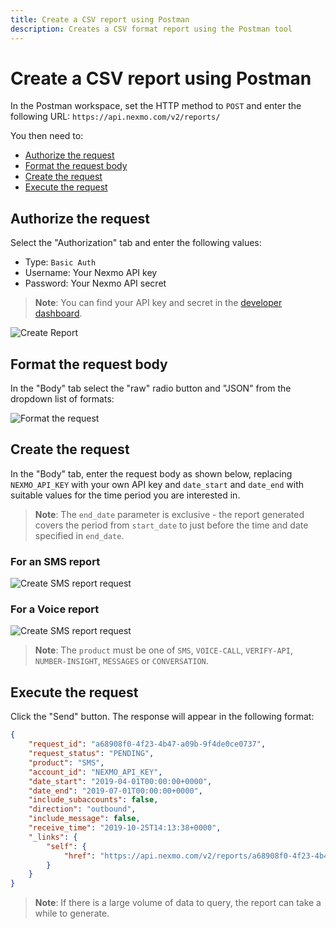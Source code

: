 ```yaml
---
title: Create a CSV report using Postman
description: Creates a CSV format report using the Postman tool
---
```


# Create a CSV report using Postman

In the Postman workspace, set the HTTP method to `POST` and enter the following URL: `https://api.nexmo.com/v2/reports/`

You then need to:

* [Authorize the request](#authorize-the-request)
* [Format the request body](#format-the-request-body)
* [Create the request](#create-the-request)
* [Execute the request](#execute-the-request)

## Authorize the request

Select the "Authorization" tab and enter the following values:

* Type: `Basic Auth`
* Username: Your Nexmo API key
* Password: Your Nexmo API secret

> **Note**: You can find your API key and secret in the [developer dashboard](https://dashboard.nexmo.com).

![Create Report](/images/reports-api/create-report-postman.png)

## Format the request body

In the "Body" tab select the "raw" radio button and "JSON" from the dropdown list of formats:

![Format the request](/images/reports-api/format-request-body-postman.png)

## Create the request

In the "Body" tab, enter the request body as shown below, replacing  `NEXMO_API_KEY` with your own API key and `date_start` and `date_end` with suitable values for the time period you are interested in.

> **Note**: The `end_date` parameter is exclusive - the report generated  covers the period from `start_date` to just before the time and date specified in `end_date`.

### For an SMS report

![Create SMS report request](/images/reports-api/create-request-body-sms-postman.png)

### For a Voice report

![Create SMS report request](/images/reports-api/create-request-body-voice-postman.png)

> **Note**: The `product` must be one of `SMS`, `VOICE-CALL`, `VERIFY-API`, `NUMBER-INSIGHT`, `MESSAGES` or `CONVERSATION`.

## Execute the request

Click the "Send" button. The response will appear in the following format:

```json
{
    "request_id": "a68908f0-4f23-4b47-a09b-9f4de0ce0737",
    "request_status": "PENDING",
    "product": "SMS",
    "account_id": "NEXMO_API_KEY",
    "date_start": "2019-04-01T00:00:00+0000",
    "date_end": "2019-07-01T00:00:00+0000",
    "include_subaccounts": false,
    "direction": "outbound",
    "include_message": false,
    "receive_time": "2019-10-25T14:13:38+0000",
    "_links": {
        "self": {
            "href": "https://api.nexmo.com/v2/reports/a68908f0-4f23-4b47-a09b-9f4de0ce0737"
        }
    }
}
```

> **Note**: If there is a large volume of data to query, the report can take a while to generate.
